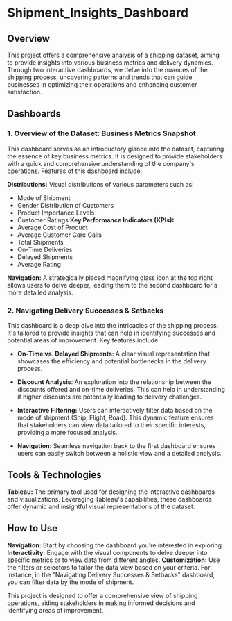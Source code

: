 # Shipment_Insights_Dashboard
## Overview
This project offers a comprehensive analysis of a shipping dataset, aiming to provide insights into various business metrics and delivery dynamics. Through two interactive dashboards, we delve into the nuances of the shipping process, uncovering patterns and trends that can guide businesses in optimizing their operations and enhancing customer satisfaction.

## Dashboards
### 1. Overview of the Dataset: Business Metrics Snapshot
This dashboard serves as an introductory glance into the dataset, capturing the essence of key business metrics. It is designed to provide stakeholders with a quick and comprehensive understanding of the company's operations. Features of this dashboard include:

**Distributions:** Visual distributions of various parameters such as:
* Mode of Shipment
* Gender Distribution of Customers
* Product Importance Levels
* Customer Ratings
**Key Performance Indicators (KPIs):**
* Average Cost of Product
* Average Customer Care Calls
* Total Shipments
* On-Time Deliveries
* Delayed Shipments
* Average Rating

**Navigation:** A strategically placed magnifying glass icon at the top right allows users to delve deeper, leading them to the second dashboard for a more detailed analysis.

### 2. Navigating Delivery Successes & Setbacks
This dashboard is a deep dive into the intricacies of the shipping process. It's tailored to provide insights that can help in identifying successes and potential areas of improvement. Key features include:

* **On-Time vs. Delayed Shipments**: A clear visual representation that showcases the efficiency and potential bottlenecks in the delivery process.

* **Discount Analysis**: An exploration into the relationship between the discounts offered and on-time deliveries. This can help in understanding if higher discounts are potentially leading to delivery challenges.

* **Interactive Filtering:** Users can interactively filter data based on the mode of shipment (Ship, Flight, Road). This dynamic feature ensures that stakeholders can view data tailored to their specific interests, providing a more focused analysis.

* **Navigation:** Seamless navigation back to the first dashboard ensures users can easily switch between a holistic view and a detailed analysis.

## Tools & Technologies
**Tableau:** The primary tool used for designing the interactive dashboards and visualizations. Leveraging Tableau's capabilities, these dashboards offer dynamic and insightful visual representations of the dataset.
## How to Use
**Navigation:** Start by choosing the dashboard you're interested in exploring.
**Interactivity:** Engage with the visual components to delve deeper into specific metrics or to view data from different angles.
**Customization:** Use the filters or selectors to tailor the data view based on your criteria. For instance, in the "Navigating Delivery Successes & Setbacks" dashboard, you can filter data by the mode of shipment.




This project is designed to offer a comprehensive view of shipping operations, aiding stakeholders in making informed decisions and identifying areas of improvement.
